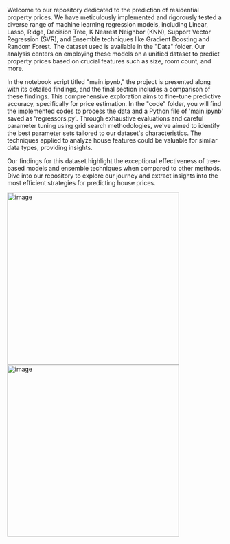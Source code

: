 Welcome to our repository dedicated to the prediction of residential property prices. We have meticulously implemented and rigorously tested a diverse range of machine learning regression models, including Linear, Lasso, Ridge, Decision Tree, K Nearest Neighbor (KNN), Support Vector Regression (SVR), and Ensemble techniques like Gradient Boosting and Random Forest. The dataset used is available in the "Data" folder. Our analysis centers on employing these models on a unified dataset to predict property prices based on crucial features such as size, room count, and more.

In the notebook script titled "main.ipynb," the project is presented along with its detailed findings, and the final section includes a comparison of these findings. This comprehensive exploration aims to fine-tune predictive accuracy, specifically for price estimation. In the "code" folder, you will find the implemented codes to process the data and a Python file of 'main.ipynb' saved as 'regressors.py'. Through exhaustive evaluations and careful parameter tuning using grid search methodologies, we've aimed to identify the best parameter sets tailored to our dataset's characteristics. The techniques applied to analyze house features could be valuable for similar data types, providing insights.

Our findings for this dataset highlight the exceptional effectiveness of tree-based models and ensemble techniques when compared to other methods. Dive into our repository to explore our journey and extract insights into the most efficient strategies for predicting house prices.

<img width="400" alt="image" src="https://github.com/puja-urmi/House-Value-Predictor/assets/150852458/4913713f-01c3-45c1-9a1b-48fdf330df04">
<img width="400" alt="image" src="https://github.com/puja-urmi/House-Value-Predictor/assets/150852458/a45a8a83-12e7-4c9b-ac64-47e6ed37096a">


